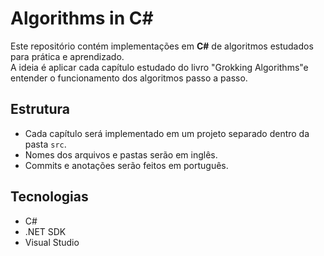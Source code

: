 # Algorithms in C#

Este repositório contém implementações em **C#** de algoritmos estudados para prática e aprendizado.  
A ideia é aplicar cada capítulo estudado do livro "Grokking Algorithms"e entender o funcionamento dos algoritmos passo a passo.

## Estrutura
- Cada capítulo será implementado em um projeto separado dentro da pasta `src`.
- Nomes dos arquivos e pastas serão em inglês.
- Commits e anotações serão feitos em português.

## Tecnologias
- C#
- .NET SDK
- Visual Studio
